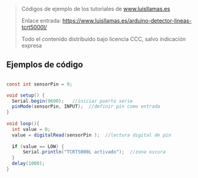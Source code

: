 > Códigos de ejemplo de los tutoriales de www.luisllamas.es
>
> Enlace entrada: https://www.luisllamas.es/arduino-detector-lineas-tcrt5000l/
>
> Todo el contenido distribuido bajo licencia CCC, salvo indicación expresa


## Ejemplos de código
```csharp
const int sensorPin = 9;

void setup() {
  Serial.begin(9600);   //iniciar puerto serie
  pinMode(sensorPin, INPUT);  //definir pin como entrada
}
 
void loop(){
  int value = 0;
  value = digitalRead(sensorPin );  //lectura digital de pin
 
  if (value == LOW) {
      Serial.println("TCRT5000L activado");  //zona oscura
  }
  delay(1000);
}
```


